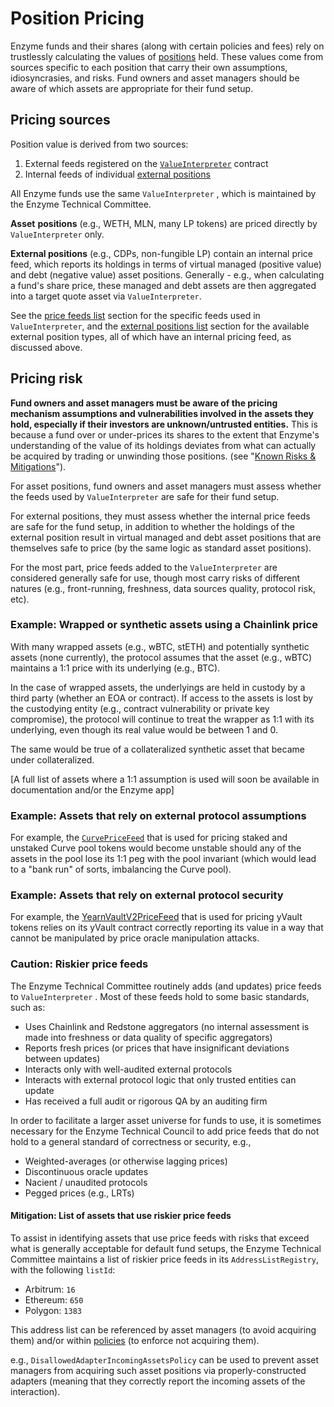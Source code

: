 # Position Pricing

Enzyme funds and their shares (along with certain policies and fees) rely on trustlessly calculating the values of [positions](fund-holdings.md#holdings) held. These values come from sources specific to each position that carry their own assumptions, idiosyncrasies, and risks. Fund owners and asset managers should be aware of which assets are appropriate for their fund setup.

## Pricing sources

Position value is derived from two sources:

1. External feeds registered on the [`ValueInterpreter`](../architecture/release.md#valueinterpreter)  contract
2. Internal feeds of individual [external positions](external-positions.md)

All Enzyme funds use the same `ValueInterpreter` , which is maintained by the Enzyme Technical Committee.

**Asset** **positions** (e.g., WETH, MLN, many LP tokens) are priced directly by `ValueInterpreter` only.

**External positions** (e.g., CDPs, non-fungible LP) contain an internal price feed, which reports its holdings in terms of virtual managed (positive value) and debt (negative value) asset positions. Generally - e.g., when calculating a fund's share price, these managed and debt assets are then aggregated into a target quote asset via `ValueInterpreter`.

See the [price feeds list](../external-interactions/price-feed-sources.md) section for the specific feeds used in `ValueInterpreter`, and the [external positions list](../external-interactions/external-positions.md) section for the available external position types, all of which have an internal pricing feed, as discussed above.

## Pricing risk

**Fund owners and asset managers must be aware of the pricing mechanism assumptions and vulnerabilities involved in the assets they hold, especially if their investors are unknown/untrusted entities.** This is because a fund over or under-prices its shares to the extent that Enzyme's understanding of the value of its holdings deviates from what can actually be acquired by trading or unwinding those positions. (see "[Known Risks & Mitigations](known-risks-and-mitigations.md)").

For asset positions, fund owners and asset managers must assess whether the feeds used by `ValueInterpreter` are safe for their fund setup.

For external positions, they must assess whether the internal price feeds are safe for the fund setup, in addition to whether the holdings of the external position result in virtual managed and debt asset positions that are themselves safe to price (by the same logic as standard asset positions).

For the most part, price feeds added to the `ValueInterpreter` are considered generally safe for use, though most carry risks of different natures (e.g., front-running, freshness, data sources quality, protocol risk, etc).

### Example: Wrapped or synthetic assets using a Chainlink price

With many wrapped assets (e.g., wBTC, stETH) and potentially synthetic assets (none currently), the protocol assumes that the asset (e.g., wBTC) maintains a 1:1 price with its underlying (e.g., BTC).

In the case of wrapped assets, the underlyings are held in custody by a third party (whether an EOA or contract). If access to the assets is lost by the custodying entity (e.g., contract vulnerability or private key compromise), the protocol will continue to treat the wrapper as 1:1 with its underlying, even though its real value would be between 1 and 0.

The same would be true of a collateralized synthetic asset that became under collateralized.

\[A full list of assets where a 1:1 assumption is used will soon be available in documentation and/or the Enzyme app]

### Example: Assets that rely on external protocol assumptions

For example, the [`CurvePriceFeed`](../external-interactions/price-feed-sources.md#curvepricefeed) that is used for pricing staked and unstaked Curve pool tokens would become unstable should any of the assets in the pool lose its 1:1 peg with the pool invariant (which would lead to a "bank run" of sorts, imbalancing the Curve pool).

### Example: Assets that rely on external protocol security

For example, the [YearnVaultV2PriceFeed](../external-interactions/price-feed-sources.md#yearnvaultv2pricefeed) that is used for pricing yVault tokens relies on its yVault contract correctly reporting its value in a way that cannot be manipulated by price oracle manipulation attacks.

### Caution: Riskier price feeds

The Enzyme Technical Committee routinely adds (and updates) price feeds to `ValueInterpreter` . Most of these feeds hold to some basic standards, such as:

* Uses Chainlink and Redstone aggregators (no internal assessment is made into freshness or data quality of specific aggregators)
* Reports fresh prices (or prices that have insignificant deviations between updates)
* Interacts only with well-audited external protocols
* Interacts with external protocol logic that only trusted entities can update&#x20;
* Has received a full audit or rigorous QA by an auditing firm

In order to facilitate a larger asset universe for funds to use, it is sometimes necessary for the Enzyme Technical Council to add price feeds that do not hold to a general standard of correctness or security, e.g.,

* Weighted-averages (or otherwise lagging prices)
* Discontinuous oracle updates
* Nacient / unaudited protocols
* Pegged prices (e.g., LRTs)

#### Mitigation: List of assets that use riskier price feeds

To assist in identifying assets that use price feeds with risks that exceed what is generally acceptable for default fund setups, the Enzyme Technical Committee maintains a list of riskier price feeds in its `AddressListRegistry`, with the following `listId`:

* Arbitrum: `16`
* Ethereum: `650`
* Polygon: `1383`

This address list can be referenced by asset managers (to avoid acquiring them) and/or within [policies](../architecture/release.md#policymanager) (to enforce not acquiring them).&#x20;

e.g., `DisallowedAdapterIncomingAssetsPolicy` can be used to prevent asset managers from acquiring such asset positions via properly-constructed adapters (meaning that they correctly report the incoming assets of the interaction).&#x20;
